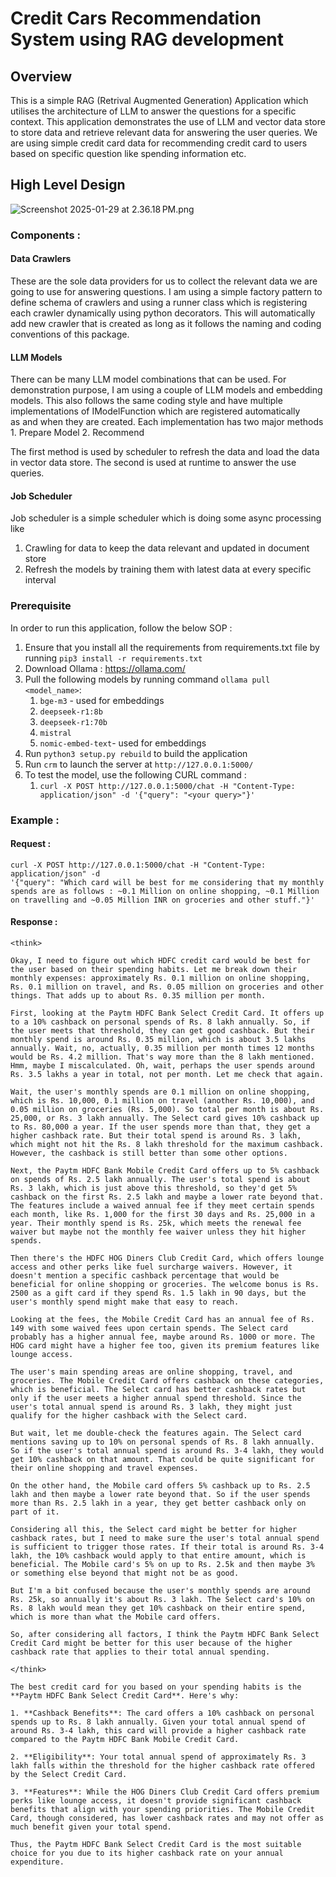 # Credit Cars Recommendation System using RAG development

## Overview

This is a simple RAG (Retrival Augmented Generation) Application which utilises the architecture of LLM to answer the questions for a specific context.
This application demonstrates the use of LLM and vector data store to store data and retrieve relevant data for answering the user queries.
We are using simple credit card data for recommending credit card to users based on specific question like spending information etc.

## High Level Design

![Screenshot 2025-01-29 at 2.36.18 PM.png](Screenshot%202025-01-29%20at%202.36.18%E2%80%AFPM.png)

### Components :

#### Data Crawlers

These are the sole data providers for us to collect the relevant data we are going to use for answering questions. 
I am using a simple factory pattern to define schema of crawlers and using a runner class which is registering each 
crawler dynamically using python decorators. This will automatically add new crawler that is created as long as it follows
the naming and coding conventions of this package.

#### LLM Models 

There can be many LLM model combinations that can be used. For demonstration purpose, I am using a couple of LLM models 
and embedding models. This also follows the same coding style and have multiple implementations of IModelFunction which are registered automatically  
as and when they are created. Each implementation has two major methods 1. Prepare Model 2. Recommend

The first method is used by scheduler to refresh the data and load the data in vector data store. The second is used at runtime to answer the use queries.

#### Job Scheduler

Job scheduler is a simple scheduler which is doing some async processing like 
1. Crawling for data to keep the data relevant and updated in document store
2. Refresh the models by training them with latest data at every specific interval

### Prerequisite
In order to run this application, follow the below SOP :

1. Ensure that you install all the requirements from requirements.txt file by running `pip3 install -r requirements.txt`
2. Download Ollama : https://ollama.com/
3. Pull the following models by running command `ollama pull <model_name>`:
   1. `bge-m3` - used for embeddings
   2. `deepseek-r1:8b`
   3. `deepseek-r1:70b`
   4. `mistral`
   5. `nomic-embed-text`- used for embeddings
4. Run `python3 setup.py rebuild` to build the application
5. Run `crm` to launch the server at `http://127.0.0.1:5000/`   
6. To test the model, use the following CURL command :
   1. `curl -X POST http://127.0.0.1:5000/chat -H "Content-Type: application/json" -d '{"query": "<your query>"}'`

### Example :

#### Request :

```commandline
curl -X POST http://127.0.0.1:5000/chat -H "Content-Type: application/json" -d 
'{"query": "Which card will be best for me considering that my monthly spends are as follows : ~0.1 Million on online shopping, ~0.1 Million on travelling and ~0.05 Million INR on groceries and other stuff."}'
```

#### Response :

```commandline
<think>

Okay, I need to figure out which HDFC credit card would be best for the user based on their spending habits. Let me break down their monthly expenses: approximately Rs. 0.1 million on online shopping, Rs. 0.1 million on travel, and Rs. 0.05 million on groceries and other things. That adds up to about Rs. 0.35 million per month.

First, looking at the Paytm HDFC Bank Select Credit Card. It offers up to a 10% cashback on personal spends of Rs. 8 lakh annually. So, if the user meets that threshold, they can get good cashback. But their monthly spend is around Rs. 0.35 million, which is about 3.5 lakhs annually. Wait, no, actually, 0.35 million per month times 12 months would be Rs. 4.2 million. That's way more than the 8 lakh mentioned. Hmm, maybe I miscalculated. Oh, wait, perhaps the user spends around Rs. 3.5 lakhs a year in total, not per month. Let me check that again.

Wait, the user's monthly spends are 0.1 million on online shopping, which is Rs. 10,000, 0.1 million on travel (another Rs. 10,000), and 0.05 million on groceries (Rs. 5,000). So total per month is about Rs. 25,000, or Rs. 3 lakh annually. The Select card gives 10% cashback up to Rs. 80,000 a year. If the user spends more than that, they get a higher cashback rate. But their total spend is around Rs. 3 lakh, which might not hit the Rs. 8 lakh threshold for the maximum cashback. However, the cashback is still better than some other options.

Next, the Paytm HDFC Bank Mobile Credit Card offers up to 5% cashback on spends of Rs. 2.5 lakh annually. The user's total spend is about Rs. 3 lakh, which is just above this threshold, so they'd get 5% cashback on the first Rs. 2.5 lakh and maybe a lower rate beyond that. The features include a waived annual fee if they meet certain spends each month, like Rs. 1,000 for the first 30 days and Rs. 25,000 in a year. Their monthly spend is Rs. 25k, which meets the renewal fee waiver but maybe not the monthly fee waiver unless they hit higher spends.

Then there's the HDFC HOG Diners Club Credit Card, which offers lounge access and other perks like fuel surcharge waivers. However, it doesn't mention a specific cashback percentage that would be beneficial for online shopping or groceries. The welcome bonus is Rs. 2500 as a gift card if they spend Rs. 1.5 lakh in 90 days, but the user's monthly spend might make that easy to reach.

Looking at the fees, the Mobile Credit Card has an annual fee of Rs. 149 with some waived fees upon certain spends. The Select card probably has a higher annual fee, maybe around Rs. 1000 or more. The HOG card might have a higher fee too, given its premium features like lounge access.

The user's main spending areas are online shopping, travel, and groceries. The Mobile Credit Card offers cashback on these categories, which is beneficial. The Select card has better cashback rates but only if the user meets a higher annual spend threshold. Since the user's total annual spend is around Rs. 3 lakh, they might just qualify for the higher cashback with the Select card.

But wait, let me double-check the features again. The Select card mentions saving up to 10% on personal spends of Rs. 8 lakh annually. So if the user's total annual spend is around Rs. 3-4 lakh, they would get 10% cashback on that amount. That could be quite significant for their online shopping and travel expenses.

On the other hand, the Mobile card offers 5% cashback up to Rs. 2.5 lakh and then maybe a lower rate beyond that. So if the user spends more than Rs. 2.5 lakh in a year, they get better cashback only on part of it.

Considering all this, the Select card might be better for higher cashback rates, but I need to make sure the user's total annual spend is sufficient to trigger those rates. If their total is around Rs. 3-4 lakh, the 10% cashback would apply to that entire amount, which is beneficial. The Mobile card's 5% on up to Rs. 2.5k and then maybe 3% or something else beyond that might not be as good.

But I'm a bit confused because the user's monthly spends are around Rs. 25k, so annually it's about Rs. 3 lakh. The Select card's 10% on Rs. 8 lakh would mean they get 10% cashback on their entire spend, which is more than what the Mobile card offers.

So, after considering all factors, I think the Paytm HDFC Bank Select Credit Card might be better for this user because of the higher cashback rate that applies to their total annual spending.

</think>

The best credit card for you based on your spending habits is the **Paytm HDFC Bank Select Credit Card**. Here's why:

1. **Cashback Benefits**: The card offers a 10% cashback on personal spends up to Rs. 8 lakh annually. Given your total annual spend of around Rs. 3-4 lakh, this card will provide a higher cashback rate compared to the Paytm HDFC Bank Mobile Credit Card.

2. **Eligibility**: Your total annual spend of approximately Rs. 3 lakh falls within the threshold for the higher cashback rate offered by the Select Credit Card.

3. **Features**: While the HOG Diners Club Credit Card offers premium perks like lounge access, it doesn't provide significant cashback benefits that align with your spending priorities. The Mobile Credit Card, though considered, has lower cashback rates and may not offer as much benefit given your total spend.

Thus, the Paytm HDFC Bank Select Credit Card is the most suitable choice for you due to its higher cashback rate on your annual expenditure.
```